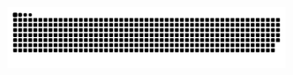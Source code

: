 <picture>
  <source media="(prefers-color-scheme: dark)" srcset="https://raw.githubusercontent.com/yeeyeeeyee/yeeyeeeyee/output/github-contribution-grid-snake-dark.svg">
  <source media="(prefers-color-scheme: light)" srcset="https://raw.githubusercontent.com/yeeyeeeyee/yeeyeeeyee/output/github-contribution-grid-snake.svg">
  <img alt="github contribution grid snake animation" src="https://raw.githubusercontent.com/yeeyeeeyee/yeeyeeeyee/output/github-contribution-grid-snake.svg">
</picture>